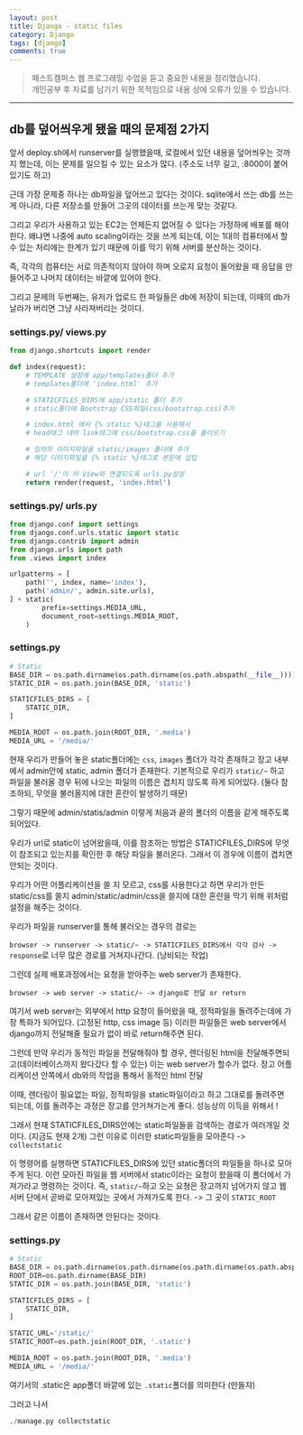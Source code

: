 ```yaml
---
layout: post
title: Django - static files
category: Django
tags: [django]
comments: true
---
```


> 패스트캠퍼스 웹 프로그래밍 수업을 듣고 중요한 내용을 정리했습니다.     
개인공부 후 자료를 남기기 위한 목적임으로 내용 상에 오류가 있을 수 있습니다.      

<hr>

## db를 덮어씌우게 됐을 때의 문제점 2가지

앞서 deploy.sh에서 runserver를 실행했을때, 로컬에서 있던 내용을 덮어씌우는 것까지 했는데, 이는 문제를 일으킬 수 있는 요소가 많다. (주소도 너무 길고, :8000이 붙어있기도 하고)

근데 가장 문제중 하나는 db파일을 덮어쓰고 있다는 것이다. sqlite에서 쓰는 db를 쓰는게 아니라, 다른 저장소를 만들어 그곳의 데이터를 쓰는게 맞는 것같다.

그리고 우리가 사용하고 있는 EC2는 언제든지 없어질 수 있다는 가정하에 배포를 해야한다. 왜냐면 나중에 auto scaling이라는 것을 쓰게 되는데, 이는 1대의 컴퓨터에서 할 수 있는 처리에는 한계가 있기 때문에 이를 막기 위해 서버를 분산하는 것이다.

즉, 각각의 컴퓨터는 서로 의존적이지 않아야 하며 오로지 요청이 들어왔을 때 응답을 만들어주고 나머지 데이터는 바깥에 있어야 한다.

그리고 문제의 두번째는, 유저가 업로드 한 파일들은 db에 저장이 되는데, 이때의 db가 날라가 버리면 그냥 사라져버리는 것이다.

### settings.py/ views.py

```python
from django.shortcuts import render

def index(request):
    # TEMPLATE 설정에 app/templates폴더 추가
    # templates폴더에 'index.html' 추가

    # STATICFILES_DIRS에 app/static 폴더 추가
    # static폴더에 Bootstrap CSS파일(css/bootstrap.css)추가

    # index.html 에서 {% static %}태그를 사용해서
    # head태그 내의 link태그에 css/bootstrap.css를 불러오기

    # 임의의 이미지파일을 static/images 폴더에 추가
    # 해당 이미지파일을 {% static %}태그로 본문에 삽입

    # url '/'이 이 View와 연결되도록 urls.py설정
    return render(request, 'index.html')
```

### settings.py/ urls.py

```python
from django.conf import settings
from django.conf.urls.static import static
from django.contrib import admin
from django.urls import path
from .views import index

urlpatterns = [
    path('', index, name='index'),
    path('admin/', admin.site.urls),
] + static(
        prefix=settings.MEDIA_URL,
        document_root=settings.MEDIA_ROOT,
    )
```

### settings.py

```python
# Static
BASE_DIR = os.path.dirname(os.path.dirname(os.path.abspath(__file__))))
STATIC_DIR = os.path.join(BASE_DIR, 'static')

STATICFILES_DIRS = [
    STATIC_DIR,
]

MEDIA_ROOT = os.path.join(ROOT_DIR, '.media')
MEDIA_URL = '/media/'
```
현재 우리가 만들어 놓은 static폴더에는 `css`, `images` 폴더가 각각 존재하고 장고 내부에서 admin안에 static, admin 폴더가 존재한다. 기본적으로 우리가 `static/~` 하고 파일을 불러올 경우 뒤에 나오는 파일의 이름은 겹치지 않도록 하게 되어있다. (둘다 참조하되, 무엇을 불러올지에 대한 혼란이 발생하기 때문)

그렇기 때문에 admin/statis/admin 이렇게 처음과 끝의 폴더의 이름을 같게 해주도록 되어있다.

우리가 url로 static이 넘어왔을때, 이를 참조하는 방법은 STATICFILES_DIRS에 무엇이 참조되고 있는지를 확인한 후 해당 파일을 불러온다. 그래서 이 경우에 이름이 겹치면 안되는 것이다.

우리가 어떤 어플리케이션을 쓸 지 모르고, css를 사용한다고 하면 우리가 만든 static/css를 쓸지 admin/static/admin/css을 쓸지에 대한 혼란을 막기 위해 위처럼 설정을 해주는 것이다.

우리가 파일을 runserver를 통해 불러오는 경우의 경로는

`browser -> runserver -> static/~ -> STATICFILES_DIRS에서 각각 검사 -> response`로 너무 많은 경로를 거쳐지나간다. (낭비되는 작업)

그런데 실제 배포과정에서는 요청을 받아주는 web server가 존재한다.

`browser -> web server -> static/~ -> django로 전달 or return`

여기서 web server는 외부에서 http 요청이 들어왔을 때, 정적파일을 돌려주는데에 가장 특화가 되어있다. (고정된 http, css image 등) 이러한 파일들은 web server에서 django까지 전달해줄 필요가 없이 바로 return해주면 된다.

그런데 만약 우리가 동적인 파일을 전달해줘야 할 경우, 렌더링된 html을 전달해주면되고(데이터베이스까지 왔다갔다 할 수 있는) 이는 web server가 할수가 없다. 장고 어플리케이션 안쪽에서 db와의 작업을 통해서 동적인 html 전달

이때, 렌더링이 필요없는 파일, 정적파일을 static파일이라고 하고 그대로를 돌려주면 되는데, 이를 돌려주는 과정은 장고를 안거쳐가는게 좋다. 성능상의 이득을 위해서 !

그래서 현재 STATICFILES_DIRS안에는 static파일들을 검색하는 경로가 여러개일 것이다. (지금도 현재 2개) 그런 이유로 이러한 static파일들을 모아준다 -> `collectstatic`

이 명령어를 실행하면 STATICFILES_DIRS에 있던 static폴더의 파일들을 하나로 모아주게 된다. 이런 모아진 파일을 웹 서버에서 static이라는 요청이 왔을때 이 폴더에서 가져가라고 명령하는 것이다. 즉, `static/~`하고 오는 요쳥은 장고까지 넘어가지 않고 웹 서버 단에서 곧바로 모아져있는 곳에서 가져가도록 한다. -> 그 곳이 `STATIC_ROOT`

그래서 같은 이름이 존재하면 안된다는 것이다.

### settings.py

```python
# Static
BASE_DIR = os.path.dirname(os.path.dirname(os.path.dirname(os.path.abspath(__file__)))))
ROOT_DIR=os.path.dirname(BASE_DIR)
STATIC_DIR = os.path.join(BASE_DIR, 'static')

STATICFILES_DIRS = [
    STATIC_DIR,
]

STATIC_URL='/static/'
STATIC_ROOT=os.path.join(ROOT_DIR, '.static')

MEDIA_ROOT = os.path.join(ROOT_DIR, '.media')
MEDIA_URL = '/media/'
```

여기서의 .static은 app폴더 바깥에 있는 `.static`폴더를 의미한다 (만들쟈)

그러고 나서
```python
./manage.py collectstatic
```

